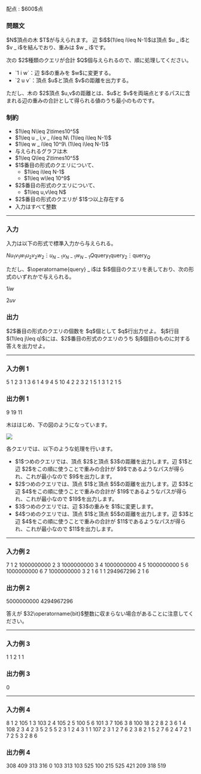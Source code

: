 
<div>

<span>

<span>

<p>
配点 : $600$点
</p>

<div>

<section>

### **問題文**

<p>
$N$頂点の木 $T$が与えられます。
辺 $i$$(1\leq i\leq N-1)$は頂点 $u _ i$と $v _ i$を結んでおり、重みは $w _ i$です。
</p>

<p>
次の $2$種類のクエリが合計 $Q$個与えられるので、順に処理してください。
</p>

<ul>

<li>
`1 i w`：辺 $i$の重みを $w$に変更する。
</li>

<li>
`2 u v`：頂点 $u$と頂点 $v$の距離を出力する。
</li>

</ul>

<p>
ただし、木の $2$頂点 $u,v$の距離とは、$u$と $v$を両端点とするパスに含まれる辺の重みの合計として得られる値のうち最小のものです。
</p>

</section>

</div>

<div>

<section>

### **制約**

<ul>

<li>
$1\leq N\leq 2\times10^5$
</li>

<li>
$1\leq u _ i,v _ i\leq N\ (1\leq i\leq N-1)$
</li>

<li>
$1\leq w _ i\leq 10^9\ (1\leq i\leq N-1)$
</li>

<li>
与えられるグラフは木
</li>

<li>
$1\leq Q\leq 2\times10^5$
</li>

<li>
$1$番目の形式のクエリについて、
<ul>

<li>
$1\leq i\leq N-1$
</li>

<li>
$1\leq w\leq 10^9$
</li>

</ul>

</li>

<li>
$2$番目の形式のクエリについて、
<ul>

<li>
$1\leq u,v\leq N$
</li>

</ul>

</li>

<li>
$2$番目の形式のクエリが $1$つ以上存在する
</li>

<li>
入力はすべて整数
</li>

</ul>

</section>

</div>

---

<div>

<div>

<section>

### **入力**

<p>
入力は以下の形式で標準入力から与えられる。
</p>

<div>

$N$$u _ 1$$v _ 1$$w _ 1$$u _ 2$$v _ 2$$w _ 2$$\vdots$$u _ {N-1}$$v _ {N-1}$$w _ {N-1}$$Q$$\operatorname{query} _ 1$$\operatorname{query} _ 2$$\vdots$$\operatorname{query} _ Q$
</div>

<p>
ただし、$\operatorname{query} _ i$は $i$個目のクエリを表しており、次の形式のいずれかで与えられる。
</p>

<div>

$1$$i$$w$
</div>

<div>

$2$$u$$v$
</div>

</section>

</div>

<div>

<section>

### **出力**

<p>
$2$番目の形式のクエリの個数を $q$個として $q$行出力せよ。
$j$行目 $(1\leq j\leq q)$には、$2$番目の形式のクエリのうち $j$個目のものに対する答えを出力せよ。
</p>

</section>

</div>

</div>

---

<div>

<section>

### **入力例 1**

<div>

5
1 2 3
1 3 6
1 4 9
4 5 10
4
2 2 3
2 1 5
1 3 1
2 1 5

</div>

</section>

</div>

<div>

<section>

### **出力例 1**

<div>

9
19
11

</div>

<p>
木ははじめ、下の図のようになっています。
</p>

<p>

<img src="https://img.atcoder.jp/abc294/1c9b492c4f32b51b95297739ec65fefe.png">

</img>

</p>

<p>
各クエリでは、以下のような処理を行います。
</p>

<ul>

<li>
$1$つめのクエリでは、頂点 $2$と頂点 $3$の距離を出力します。辺 $1$と辺 $2$をこの順に使うことで重みの合計が $9$であるようなパスが得られ、これが最小なので $9$を出力します。
</li>

<li>
$2$つめのクエリでは、頂点 $1$と頂点 $5$の距離を出力します。辺 $3$と辺 $4$をこの順に使うことで重みの合計が $19$であるようなパスが得られ、これが最小なので $19$を出力します。
</li>

<li>
$3$つめのクエリでは、辺 $3$の重みを $1$に変更します。
</li>

<li>
$4$つめのクエリでは、頂点 $1$と頂点 $5$の距離を出力します。辺 $3$と辺 $4$をこの順に使うことで重みの合計が $11$であるようなパスが得られ、これが最小なので $11$を出力します。
</li>

</ul>

</section>

</div>

---

<div>

<section>

### **入力例 2**

<div>

7
1 2 1000000000
2 3 1000000000
3 4 1000000000
4 5 1000000000
5 6 1000000000
6 7 1000000000
3
2 1 6
1 1 294967296
2 1 6

</div>

</section>

</div>

<div>

<section>

### **出力例 2**

<div>

5000000000
4294967296

</div>

<p>
答えが $32\operatorname{bit}$整数に収まらない場合があることに注意してください。
</p>

</section>

</div>

---

<div>

<section>

### **入力例 3**

<div>

1
1
2 1 1

</div>

</section>

</div>

<div>

<section>

### **出力例 3**

<div>

0

</div>

</section>

</div>

---

<div>

<section>

### **入力例 4**

<div>

8
1 2 105
1 3 103
2 4 105
2 5 100
5 6 101
3 7 106
3 8 100
18
2 2 8
2 3 6
1 4 108
2 3 4
2 3 5
2 5 5
2 3 1
2 4 3
1 1 107
2 3 1
2 7 6
2 3 8
2 1 5
2 7 6
2 4 7
2 1 7
2 5 3
2 8 6

</div>

</section>

</div>

<div>

<section>

### **出力例 4**

<div>

308
409
313
316
0
103
313
103
525
100
215
525
421
209
318
519

</div>

</section>

</div>

</span>

</span>

</div>
